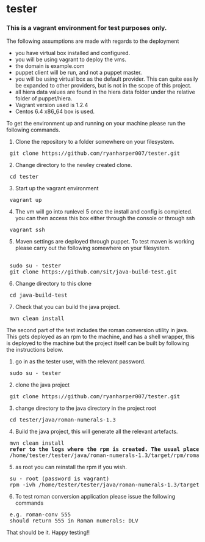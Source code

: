 tester
======

### This is a vagrant environment for test purposes only. 

The following assumptions are made with regards to the deployment
* you have virtual box installed and configured. 
* you will be using vagrant to deploy the vms. 
* the domain is example.com
* puppet client will be run, and not a puppet master.
* you will be using virtual box as the default provider.  This can quite easily be expanded to other providers, but is not in the scope of this project. 
* all hiera data values are found in the hiera data folder under the relative folder of puppet/hiera.  
* Vagrant version used is 1.2.4
* Centos 6.4 x86_64  box is used. 

To get the environment up and running on your machine please run the following commands. 

1. Clone the repository to a folder somewhere on your filesystem. 
<pre>
 git clone https://github.com/ryanharper007/tester.git
</pre>
2. Change directory to the newley created clone. 
<pre>
 cd tester
</pre>
3. Start up the vagrant environment
<pre>
 vagrant up  
</pre>
4. The vm will go into runlevel 5 once the install and config is completed. you can then access this box either through the console or through ssh
<pre>
 vagrant ssh
</pre>
5. Maven settings are deployed through puppet.  To test maven is working please carry out the following somewhere on your filesystem. 
<pre> 
 sudo su - tester
 git clone https://github.com/sit/java-build-test.git
</pre>
6. Change directory to this clone
<pre>
 cd java-build-test
</pre>
7. Check that you can build the java project. 
<pre>
 mvn clean install
</pre>

The second part of the test includes the roman conversion utility in java. This gets deployed as an rpm to the machine, and has a shell wrapper, this is deployed to the machine but the project itself can be built by following the instructions below.

1. go in as the tester user, with the relevant password.
<pre>
 sudo su - tester
</pre>
2. clone the java project
<pre>
 git clone https://github.com/ryanharper007/tester.git
</pre>
3. change directory to the java directory in the project root
<pre>
 cd tester/java/roman-numerals-1.3
</pre>
4. Build the java project, this will generate all the relevant artefacts.  
<pre>
 mvn clean install
 <b>refer to the logs where the rpm is created. The usual place for this is.</b>
 /home/tester/tester/java/roman-numerals-1.3/target/rpm/roman-numerals/RPMS/noarch/roman-numerals-1.3-1.noarch.rpm
</pre>
5. as root you can reinstall the rpm if you wish. 
<pre>
 su - root (password is vagrant)
 rpm -ivh /home/tester/tester/java/roman-numerals-1.3/target/rpm/roman-numerals/RPMS/noarch/roman-numerals-1.3-1.noarch.rpm --force
</pre>
6. To test roman conversion application please issue the following commands
<pre>
 e.g. roman-conv 555
 should return 555 in Roman numerals: DLV
</pre>

That should be it. Happy testing!!
